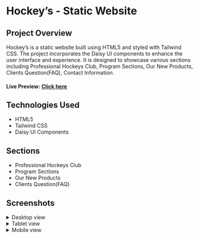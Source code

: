 # Hockey’s - Static Website

## Project Overview

Hockey’s is a static website built using HTML5 and styled with Tailwind CSS. The project incorporates the Daisy UI components to enhance the user interface and experience. It is designed to showcase various sections including Professional Hockeys Club, Program Sections, Our New Products, Clients Question(FAQ), Contact Information.

#### Live Preview: [Click here](https://sadiqur057.github.io/Hockeys/)

## Technologies Used

- HTML5
- Tailwind CSS
- Daisy UI Components

## Sections

- Professional Hockeys Club
- Program Sections
- Our New Products
- Clients Question(FAQ)

## Screenshots

<details>
  <summary>Desktop view</summary>

  ![Screenshots](screenshots/desktop-view.png)
</details>

<details>
  <summary>Tablet view</summary>

  ![Screenshots](screenshots/tablet-view.png)
</details>

<details>
  <summary>Mobile view</summary>

![Screenshots](screenshots/mobile-view-1.png)
![Screenshots](screenshots/mobile-view-2.png)
![Screenshots](screenshots/mobile-view-3.png)
</details>


